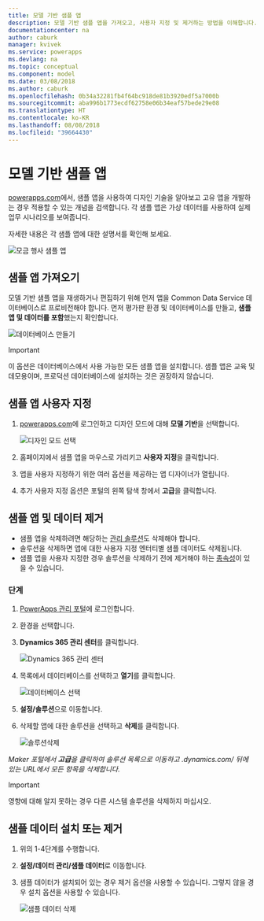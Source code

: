 ```yaml
---
title: 모델 기반 샘플 앱
description: 모델 기반 샘플 앱을 가져오고, 사용자 지정 및 제거하는 방법을 이해합니다.
documentationcenter: na
author: caburk
manager: kvivek
ms.service: powerapps
ms.devlang: na
ms.topic: conceptual
ms.component: model
ms.date: 03/08/2018
ms.author: caburk
ms.openlocfilehash: 0b34a32281fb4f64bc918de81b3920edf5a7000b
ms.sourcegitcommit: aba996b1773ecdf62758e06b34eaf57bede29e08
ms.translationtype: HT
ms.contentlocale: ko-KR
ms.lasthandoff: 08/08/2018
ms.locfileid: "39664430"
---
```

# <a name="model-driven-sample-apps"></a>모델 기반 샘플 앱

[powerapps.com](https://powerapps.com)에서, 샘플 앱을 사용하여 디자인 기술을 알아보고 고유 앱을 개발하는 경우 적용할 수 있는 개념을 검색합니다. 각 샘플 앱은 가상 데이터를 사용하여 실제 업무 시나리오를 보여줍니다. 

자세한 내용은 각 샘플 앱에 대한 설명서를 확인해 보세요. 

![모금 행사 샘플 앱](media/overview-model-driven-samples/fundraiser-app1.png)


## <a name="get-sample-apps"></a>샘플 앱 가져오기

모델 기반 샘플 앱을 재생하거나 편집하기 위해 먼저 앱을 Common Data Service 데이터베이스로 프로비전해야 합니다. 먼저 평가판 환경 및 데이터베이스를 만들고, **샘플 앱 및 데이터를 포함**했는지 확인합니다.

![데이터베이스 만들기](media/overview-model-driven-samples/create-database1.png)


> [!IMPORTANT]
> 이 옵션은 데이터베이스에서 사용 가능한 모든 샘플 앱을 설치합니다. 샘플 앱은 교육 및 데모용이며, 프로덕션 데이터베이스에 설치하는 것은 권장하지 않습니다. 

## <a name="customize-a-sample-app"></a>샘플 앱 사용자 지정

1. [powerapps.com](https://powerapps.com)에 로그인하고 디자인 모드에 대해 **모델 기반**을 선택합니다. 

    ![디자인 모드 선택](media/overview-model-driven-samples/choose-design-mode.png)

2. 홈페이지에서 샘플 앱을 마우스로 가리키고 **사용자 지정**을 클릭합니다.
3. 앱을 사용자 지정하기 위한 여러 옵션을 제공하는 앱 디자이너가 열립니다. 
4. 추가 사용자 지정 옵션은 포털의 왼쪽 탐색 창에서 **고급**을 클릭합니다.

## <a name="remove-sample-apps-and-data"></a>샘플 앱 및 데이터 제거 
- 샘플 앱을 삭제하려면 해당하는 [관리 솔루션](https://docs.microsoft.com/dynamics365/customer-engagement/developer/uninstall-delete-solution)도 삭제해야 합니다. 
- 솔루션을 삭제하면 앱에 대한 사용자 지정 엔터티별 샘플 데이터도 삭제됩니다.
- 샘플 앱을 사용자 지정한 경우 솔루션을 삭제하기 전에 제거해야 하는 [종속성](https://docs.microsoft.com/dynamics365/customer-engagement/developer/dependency-tracking-solution-components)이 있을 수 있습니다.

### <a name="steps"></a>단계
1. [PowerApps 관리 포털](https://admin.powerapps.com)에 로그인합니다.

2. 환경을 선택합니다.

3. **Dynamics 365 관리 센터**를 클릭합니다. 

    ![Dynamics 365 관리 센터](media/overview-model-driven-samples/admin-center.png)

4. 목록에서 데이터베이스를 선택하고 **열기**를 클릭합니다.

    ![데이터베이스 선택](media/overview-model-driven-samples/select-database.png)

5. **설정/솔루션**으로 이동합니다.

6. 삭제할 앱에 대한 솔루션을 선택하고 **삭제**를 클릭합니다.

    ![솔루션삭제](media/overview-model-driven-samples/delete-solution.png)

*Maker 포털에서 **고급**을 클릭하여 솔루션 목록으로 이동하고 .dynamics.com/ 뒤에 있는 URL에서 모든 항목을 삭제합니다.*

> [!IMPORTANT]
> 영향에 대해 알지 못하는 경우 다른 시스템 솔루션을 삭제하지 마십시오.

## <a name="install-or-uninstall-sample-data"></a>샘플 데이터 설치 또는 제거
1. 위의 1-4단계를 수행합니다.
2. **설정/데이터 관리/샘플 데이터**로 이동합니다.
3. 샘플 데이터가 설치되어 있는 경우 제거 옵션을 사용할 수 있습니다. 그렇지 않을 경우 설치 옵션을 사용할 수 있습니다. 

    ![샘플 데이터 삭제](media/overview-model-driven-samples/remove-sample-data.png)




